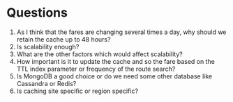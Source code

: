 # Questions

1.	As I think that the fares are changing several times a day, why should we retain the cache up to 48 hours?
2.	Is scalability enough? 
3.	What are the other factors which would affect scalability?
4.	How important is it to update the cache and so the fare based on the TTL index parameter or frequency of the route search?
5.	Is MongoDB a good choice or do we need some other database like Cassandra or Redis?
6.	Is caching site specific or region specific?